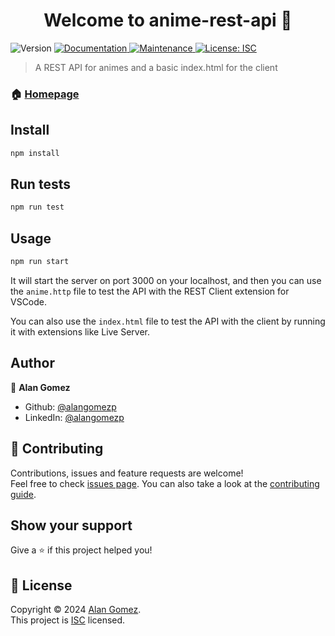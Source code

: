 <h1 align="center">Welcome to anime-rest-api 👋</h1>
<p>
  <img alt="Version" src="https://img.shields.io/badge/version-1.0.0-blue.svg?cacheSeconds=2592000" />
  <a href="https://github.com/alangomezp/anime-rest-api#readme" target="_blank">
    <img alt="Documentation" src="https://img.shields.io/badge/documentation-yes-brightgreen.svg" />
  </a>
  <a href="https://github.com/alangomezp/anime-rest-api/graphs/commit-activity" target="_blank">
    <img alt="Maintenance" src="https://img.shields.io/badge/Maintained%3F-yes-green.svg" />
  </a>
  <a href="https://github.com/alangomezp/anime-rest-api/blob/master/LICENSE" target="_blank">
    <img alt="License: ISC" src="https://img.shields.io/github/license/alangomezp/anime-rest-api" />
  </a>
</p>

> A REST API for animes and a basic index.html for the client

### 🏠 [Homepage](https://github.com/alangomezp/anime-rest-api#readme)

## Install

```sh
npm install
```

## Run tests

```sh
npm run test
```

## Usage

```sh
npm run start
```
It will start the server on port 3000 on your localhost, and then you can use the `anime.http` file to test the API with the REST Client extension for VSCode.

You can also use the `index.html` file to test the API with the client by running it with extensions like Live Server.

## Author

👤 **Alan Gomez**

- Github: [@alangomezp](https://github.com/alangomezp)
- LinkedIn: [@alangomezp](https://linkedin.com/in/alangomezperalta)

## 🤝 Contributing

Contributions, issues and feature requests are welcome!<br />Feel free to check [issues page](https://github.com/alangomezp/anime-rest-api/issues). You can also take a look at the [contributing guide](https://github.com/alangomezp/anime-rest-api/blob/master/CONTRIBUTING.md).

## Show your support

Give a ⭐️ if this project helped you!

## 📝 License

Copyright © 2024 [Alan Gomez](https://github.com/alangomezp).<br />
This project is [ISC](https://github.com/alangomezp/anime-rest-api/blob/master/LICENSE) licensed.
